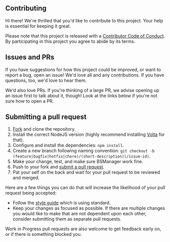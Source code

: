 ## Contributing

[code-of-conduct]: CODE_OF_CONDUCT.md
[fork]: https://github.com/Zagrios/bs-manager/fork
[pr]: https://github.com/Zagrios/bs-manager/compare
[style]: https://github.com/basarat/typescript-book/blob/master/docs/styleguide/styleguide.md

Hi there! We're thrilled that you'd like to contribute to this project. Your help is essential for keeping it great.

Please note that this project is released with a [Contributor Code of Conduct][code-of-conduct]. By participating in this project you agree to abide by its terms.

## Issues and PRs

If you have suggestions for how this project could be improved, or want to report a bug, open an issue! We'd love all and any contributions. If you have questions, too, we'd love to hear them.

We'd also love PRs. If you're thinking of a large PR, we advise opening up an issue first to talk about it, though! Look at the links below if you're not sure how to open a PR.

## Submitting a pull request

1. [Fork][fork] and clone the repository.
1. Install the correct NodeJS version (highly recommend installing [Volta](https://volta.sh/) for that).
1. Configure and install the dependencies: `npm install`.
1. Create a new branch following naming convention: `git checkout -b (feature|bugfix|hotfix|chore)/(short-description)(/issue-id)`.
1. Make your change, test, and make sure BSManager work fine.
1. Push to your fork and [submit a pull request][pr].
1. Pat your self on the back and wait for your pull request to be reviewed and merged.

Here are a few things you can do that will increase the likelihood of your pull request being accepted:

-   Follow the [style guide][style] which is using standard.
-   Keep your changes as focused as possible. If there are multiple changes you would like to make that are not dependent upon each other, consider submitting them as separate pull requests.

Work in Progress pull requests are also welcome to get feedback early on, or if there is something blocked you.
